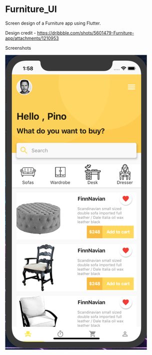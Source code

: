 # Furniture_UI

Screen design of a Furniture app using Flutter.

Design credit - https://dribbble.com/shots/5601479-Furniture-app/attachments/1210953


Screenshots

![Screenshot](assets/screenshot.png)
